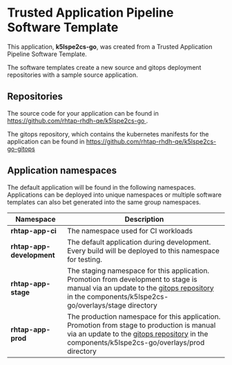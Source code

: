 # Trusted Application Pipeline Software Template

This application, **k5lspe2cs-go**, was created from a Trusted Application Pipeline Software Template.

The software templates create a new source and gitops deployment repositories with a sample source application. 

## Repositories

The source code for your application can be found in [https://github.com/rhtap-rhdh-qe/k5lspe2cs-go ](https://github.com/rhtap-rhdh-qe/k5lspe2cs-go ).
 
The gitops repository, which contains the kubernetes manifests for the application can be found in 
[https://github.com/rhtap-rhdh-qe/k5lspe2cs-go-gitops ](https://github.com/rhtap-rhdh-qe/k5lspe2cs-go-gitops ) 

## Application namespaces 

The default application will be found in the following namespaces. Applications can be deployed into unique namespaces or multiple software templates can also bet generated into the same group namespaces.  

|  Namespace   |  Description   |  
| -------- | -------- |
| **rhtap-app-ci** | The namespace used for CI workloads |
| **rhtap-app-development** | The default application during development. Every build will be deployed to this namespace for testing. |
| **rhtap-app-stage** | The staging namespace for this application. Promotion from development to stage is manual via an update to the [gitops repository](https://github.com/rhtap-rhdh-qe/k5lspe2cs-go-gitops ) in the components/k5lspe2cs-go/overlays/stage directory |
| **rhtap-app-prod** | The production namespace for this application. Promotion from stage to production is manual via an update to the [gitops repository](https://github.com/rhtap-rhdh-qe/k5lspe2cs-go-gitops ) in the components/k5lspe2cs-go/overlays/prod directory |